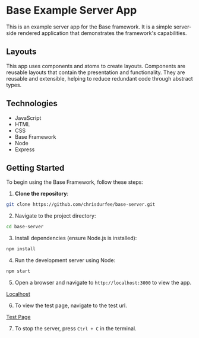 # Base Example Server App

This is an example server app for the Base framework. It is a simple server-side rendered application that demonstrates the framework's capabilities.

## Layouts

This app uses components and atoms to create layouts. Components are reusable layouts that contain the presentation and functionality. They are reusable and extensible, helping to reduce redundant code through abstract types.

## Technologies

- JavaScript
- HTML
- CSS
- Base Framework
- Node
- Express

## Getting Started

To begin using the Base Framework, follow these steps:

1. **Clone the repository**:
```bash
git clone https://github.com/chrisdurfee/base-server.git
```

2. Navigate to the project directory:
```bash
cd base-server
```
3. Install dependencies (ensure Node.js is installed):
```bash
npm install
```

4. Run the development server using Node:
```bash
npm start
```

5. Open a browser and navigate to `http://localhost:3000` to view the app.

[Localhost](http://localhost:3000)

6. To view the test page, navigate to the test url.

[Test Page](http://localhost:3000/test)

7. To stop the server, press `Ctrl + C` in the terminal.